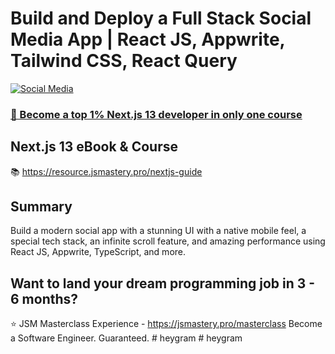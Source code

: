 # Build and Deploy a Full Stack Social Media App | React JS, Appwrite, Tailwind CSS, React Query
[![Social Media](https://i.ibb.co/k4BQtdP/Thumbnail.png)](https://youtu.be/_W3R2VwRyF4)

### [🌟 Become a top 1% Next.js 13 developer in only one course](https://jsmastery.pro/next13)

## Next.js 13 eBook & Course
📚 https://resource.jsmastery.pro/nextjs-guide

## Summary
Build a modern social app with a stunning UI with a native mobile feel, a special tech stack, an infinite scroll feature, and amazing performance using React JS, Appwrite, TypeScript, and more.

## Want to land your dream programming job in 3 - 6 months?
⭐ JSM Masterclass Experience - https://jsmastery.pro/masterclass
Become a Software Engineer. Guaranteed.
#   h e y g r a m  
 #   h e y g r a m  
 
